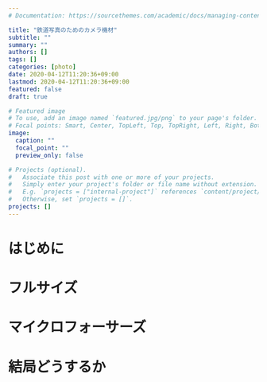 ```yaml
---
# Documentation: https://sourcethemes.com/academic/docs/managing-content/

title: "鉄道写真のためのカメラ機材"
subtitle: ""
summary: ""
authors: []
tags: []
categories: [photo]
date: 2020-04-12T11:20:36+09:00
lastmod: 2020-04-12T11:20:36+09:00
featured: false
draft: true

# Featured image
# To use, add an image named `featured.jpg/png` to your page's folder.
# Focal points: Smart, Center, TopLeft, Top, TopRight, Left, Right, BottomLeft, Bottom, BottomRight.
image:
  caption: ""
  focal_point: ""
  preview_only: false

# Projects (optional).
#   Associate this post with one or more of your projects.
#   Simply enter your project's folder or file name without extension.
#   E.g. `projects = ["internal-project"]` references `content/project/deep-learning/index.md`.
#   Otherwise, set `projects = []`.
projects: []
---
```

# はじめに
# フルサイズ
# マイクロフォーサーズ
# 結局どうするか